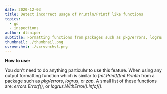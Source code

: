 ```yaml
---
date: 2020-12-03
title: Detect incorrect usage of Println/Printf like functions
topics:
  - go
  - inspections
author: dlsniper
subtitle: Formatting functions from packages such as pkg/errors, logrus or zap
thumbnail: ./thumbnail.png
screenshot: ./screenshot.png
---
```


**How to use:**

You don't need to do anything particular to use this feature. When using any output formatting function which is similar to _fmt.Printf/fmt.Println_ from a package such as _pkg/errors_, _logrus_, or _zap_. A small list of these functions are: _errors.Errorf()_, or _logrus.WithError().Infof()_.
